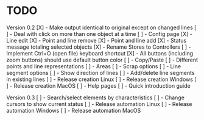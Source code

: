 # TODO

Version 0.2
[X] - Make output identical to original except on changed lines
[ ] - Deal with click on more than one object at a time
[ ] - Config page
[X] - Line edit
[X] - Point and line remove
[X] - Point and line add
[X] - Status message totaling selected objects
[X] - Rename Stores to Controllers
[ ] - Implement Ctrl+O (open file) keyboard shortcut
[X] - All buttons (including zoom buttons) should use default button color
[ ] - Copy/Paste
[ ] - Different points and line representations
[ ] - Areas
[ ] - Scrap options
[ ] - Line segment options
[ ] - Show direction of lines
[ ] - Add/delete line segments in existing lines
[ ] - Release creation Linux
[ ] - Release creation Windows
[ ] - Release creation MacOS
[ ] - Help pages
[ ] - Quick introduction guide

Version 0.3
[ ] - Search/select elements by characteristics
[ ] - Change cursors to show current status
[ ] - Release automation Linux
[ ] - Release automation Windows
[ ] - Release automation MacOS

